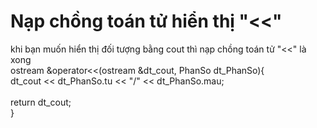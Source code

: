 # Nạp chồng toán tử hiển thị "&lt;&lt;"
khi bạn muốn hiển thị đối tượng bằng cout thì nạp chồng toán tử "&lt;&lt;" là xong <br>
ostream &operator<<(ostream &dt_cout, PhanSo dt_PhanSo){<br>
    dt_cout << dt_PhanSo.tu << "/" << dt_PhanSo.mau;<br>
<br>
    return dt_cout;<br>
}<br>

